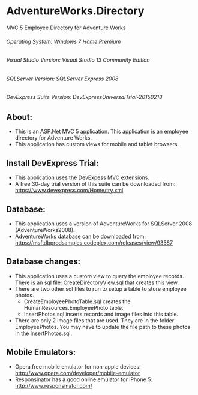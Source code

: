 # AdventureWorks.Directory
MVC 5 Employee Directory for Adventure Works


###### Operating System: Windows 7 Home Premium
###### Visual Studio Version: Visual Studio 13 Community Edition
###### SQLServer Version: SQLServer Express 2008
###### DevExpress Suite Version: DevExpressUniversalTrial-20150218

## About:
* This is an ASP.Net MVC 5 application.  This application is an employee directory for Adventure Works.
* This application has custom views for mobile and tablet browsers.

## Install DevExpress Trial:
* This application uses the DevExpess MVC extensions.  
* A free 30-day trial version of this suite can be downloaded from: https://www.devexpress.com/Home/try.xml

## Database:
* This application uses a version of AdventureWorks for SQLServer 2008 (AdventureWorks2008).
* AdventureWorks database can be downloaded from: https://msftdbprodsamples.codeplex.com/releases/view/93587

## Database changes:
* This application uses a custom view to query the employee records.  There is an sql file: CreateDirectoryView.sql that creates this view.
* There are two other sql files to run to setup a table to store employee photos.
  * CreateEmployeePhotoTable.sql creates the HumanResources.EmployeePhoto table.
  * InsertPhotos.sql inserts records and image files into this table.  
* There are only 2 image files that are used.  They are in the folder EmployeePhotos.  You may have to update the file path to these photos in the InsertPhotos.sql.
  

## Mobile Emulators:
* Opera free mobile emulator for non-apple devices: http://www.opera.com/developer/mobile-emulator
* Responsinator has a good online emulator for iPhone 5: http://www.responsinator.com/



